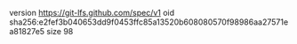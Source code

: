 version https://git-lfs.github.com/spec/v1
oid sha256:e2fef3b040653dd9f0453ffc85a13520b608080570f98986aa27571ea81827e5
size 98
